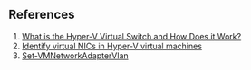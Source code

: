 ## References

1. [What is the Hyper-V Virtual Switch and How Does it Work?](https://www.altaro.com/hyper-v/the-hyper-v-virtual-switch-explained-part-1/)
2. [Identify virtual NICs in Hyper-V virtual machines](https://4sysops.com/archives/how-to-identify-virtual-nics-in-hyper-v-virtual-machines/#step-1-enable-device-naming)
3. [Set-VMNetworkAdapterVlan](https://learn.microsoft.com/en-us/powershell/module/hyper-v/set-vmnetworkadaptervlan?view=windowsserver2022-ps)